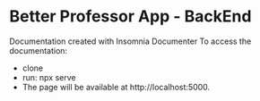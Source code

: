 # Better Professor App - BackEnd #
Documentation created with Insomnia Documenter
To access the documentation:
* clone
* run: npx serve
* The page will be available at http://localhost:5000.


